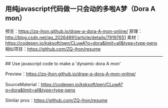 

## 用纯javascript代码做一只会动的多啦A梦（Dora A mon） ##

预览：https://zq-jhon.github.io/draw-a-dora-A-mon-online/
原理：http://blog.csdn.net/qq_20264891/article/details/79197651
素材：https://codepen.io/ksksoft/pen/CLuwA?q=dora&limit=all&type=type-pens
相似项目：https://github.com/ZQ-jhon/resume
<hr>
## Use javascript code to make a  'dynamic dora A mon'

Preview：https://zq-jhon.github.io/draw-a-dora-A-mon-online/

SourceMaterial：https://codepen.io/ksksoft/pen/CLuwA?q=dora&limit=all&type=type-pens

Similar pros：https://github.com/ZQ-jhon/resume
